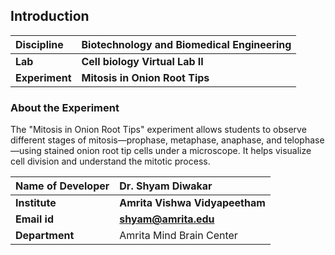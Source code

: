 ## Introduction


<b>Discipline | <b>Biotechnology and Biomedical Engineering
:--|:--|
<b> Lab | <b> Cell biology Virtual Lab  II
<b> Experiment|     <b> Mitosis in Onion Root Tips

### About the Experiment 

The "Mitosis in Onion Root Tips" experiment allows students to observe different stages of mitosis—prophase, metaphase, anaphase, and telophase—using stained onion root tip cells under a microscope. It helps visualize cell division and understand the mitotic process.

<b>Name of Developer | <b> Dr. Shyam Diwakar 
:--|:--|
<b> Institute | <b>  Amrita Vishwa Vidyapeetham
<b> Email id|     <b>  shyam@amrita.edu
<b> Department |  Amrita Mind Brain Center

